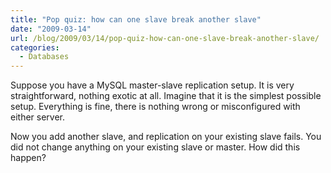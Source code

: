 ```yaml
---
title: "Pop quiz: how can one slave break another slave"
date: "2009-03-14"
url: /blog/2009/03/14/pop-quiz-how-can-one-slave-break-another-slave/
categories:
  - Databases
---
```

Suppose you have a MySQL master-slave replication setup. It is very straightforward, nothing exotic at all. Imagine that it is the simplest possible setup. Everything is fine, there is nothing wrong or misconfigured with either server.

Now you add another slave, and replication on your existing slave fails. You did not change anything on your existing slave or master. How did this happen?



